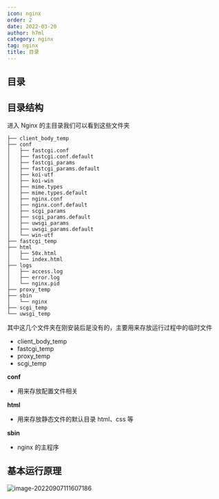 ```yaml
---
icon: nginx
order: 2
date: 2022-03-20
author: h7ml
category: nginx
tag: nginx
title: 目录
---
```


## 目录

## 目录结构

进入 Nginx 的主目录我们可以看到这些文件夹

```crystal
├── client_body_temp
├── conf
│   ├── fastcgi.conf
│   ├── fastcgi.conf.default
│   ├── fastcgi_params
│   ├── fastcgi_params.default
│   ├── koi-utf
│   ├── koi-win
│   ├── mime.types
│   ├── mime.types.default
│   ├── nginx.conf
│   ├── nginx.conf.default
│   ├── scgi_params
│   ├── scgi_params.default
│   ├── uwsgi_params
│   ├── uwsgi_params.default
│   └── win-utf
├── fastcgi_temp
├── html
│   ├── 50x.html
│   └── index.html
├── logs
│   ├── access.log
│   ├── error.log
│   └── nginx.pid
├── proxy_temp
├── sbin
│   └── nginx
├── scgi_temp
└── uwsgi_temp
```

其中这几个文件夹在刚安装后是没有的，主要用来存放运行过程中的临时文件

- client_body_temp
- fastcgi_temp
- proxy_temp
- scgi_temp

**conf**

- 用来存放配置文件相关

**html**

- 用来存放静态文件的默认目录 html、css 等

**sbin**

- nginx 的主程序

## 基本运行原理

![image-20220907111607186](https://static.h7ml.cn/vitepress/assets/images/nginx/image-20220907111607186.png)
